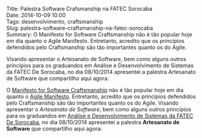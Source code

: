 Title: Palestra Software Crafsmanship na FATEC Sorocaba  
Date: 2014-10-09 10:00  
Tags: desenvolvimento, craftsmanship  
Slug: palestra-software-craftsmanship-na-fatec-sorocaba  
Summary: O Manifesto for Software Craftsmanship não é tão popular hoje em dia quanto o Agile Manifesto. Entretanto, acredito que os princípios defendidos pelo Craftsmanship são tão importantes quanto os do Agile.

Visando apresentar o Artesanato de Software, bem como alguns outros princípios
para os graduandos em Análise e Desenvolvimento de Sistemas da FATEC De
Sorocaba, no dia 08/10/2014 apresentei a palestra Artesanato de Software que
compartilho aqui agora.  

O [Manifesto for Software
Craftsmanship](http://manifesto.softwarecraftsmanship.org/) não é tão popular
hoje em dia quanto o [Agile Manifesto](http://agilemanifesto.org/). Entretanto,
acredito que os princípios defendidos pelo Craftsmanship são tão importantes
quanto os do Agile. Visando apresentar o _Artesanato de Software_, bem como
alguns outros princípios para os graduandos em [Análise e Desenvolvimento de
Sistemas da FATEC De Sorocaba](http://fatecsorocaba.edu.br/topo/cursos/ads.asp),
no dia 08/10/2014 apresentei a palestra **Artesanato de Software** que
compartilho aqui agora:  

<script async class="speakerdeck-embed" data-id="9e019c8031df01327f262efaeef44115" data-ratio="1.33333333333333" src="//speakerdeck.com/assets/embed.js"></script>
